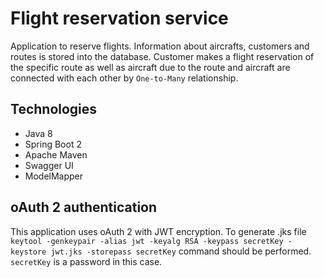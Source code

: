 # Flight reservation service

Application to reserve flights.
Information about aircrafts, customers and routes is stored into the database.
Customer makes a flight reservation of the specific route as well as aircraft due to the route and aircraft are connected with each other by `One-to-Many` relationship.

## Technologies
* Java 8
* Spring Boot 2
* Apache Maven
* Swagger UI
* ModelMapper

## oAuth 2 authentication
This application uses oAuth 2 with JWT encryption.
To generate .jks file `keytool -genkeypair -alias jwt -keyalg RSA -keypass secretKey -keystore jwt.jks -storepass secretKey` command should be performed.
<br/>
`secretKey` is a password in this case.